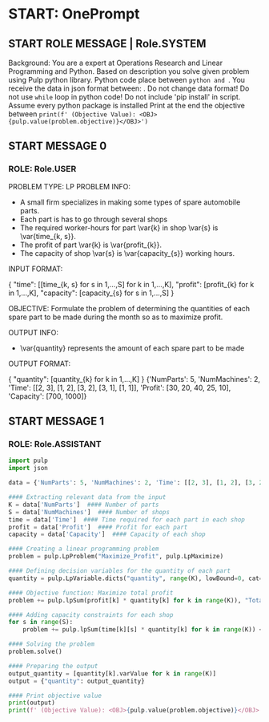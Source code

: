 # START: OnePrompt 
## START ROLE MESSAGE | Role.SYSTEM 
Background: You are a expert at Operations Research and Linear Programming and Python. Based on description you solve given problem using Pulp python library. Python code place between ```python and ```. You receive the data in json format between: <DATA></DATA>. Do not change data format! Do not use `while` loop in python code! Do not include 'pip install' in script. Assume every python package is installed Print at the end the objective between <OBJ></OBJ> `print(f' (Objective Value): <OBJ>{pulp.value(problem.objective)}</OBJ>')`  
## START MESSAGE 0 
### ROLE: Role.USER
<DESCRIPTION>
PROBLEM TYPE: LP
PROBLEM INFO:

- A small firm specializes in making some types of spare automobile parts. 
- Each part is has to go through several shops 
- The required worker-hours for part \var{k} in shop \var{s} is \var{time_{k, s}}.
- The profit of part \var{k} is \var{profit_{k}}.
- The capacity of shop \var{s} is \var{capacity_{s}} working hours.

INPUT FORMAT:

{
	"time": [[time_{k, s} for s in 1,...,S] for k in 1,...,K],
	"profit": [profit_{k} for k in 1,...,K],
	"capacity": [capacity_{s} for s in 1,...,S]
}


OBJECTIVE: Formulate the problem of determining the quantities of each spare part to be made during the month so as to maximize profit.

OUTPUT INFO:

- \var{quantity} represents the amount of each spare part to be made

OUTPUT FORMAT:

{
	"quantity": [quantity_{k} for k in 1,...,K]
}
</DESCRIPTION>
<DATA>
{'NumParts': 5, 'NumMachines': 2, 'Time': [[2, 3], [1, 2], [3, 2], [3, 1], [1, 1]], 'Profit': [30, 20, 40, 25, 10], 'Capacity': [700, 1000]}</DATA>


## START MESSAGE 1 
### ROLE: Role.ASSISTANT
```python
import pulp
import json

data = {'NumParts': 5, 'NumMachines': 2, 'Time': [[2, 3], [1, 2], [3, 2], [3, 1], [1, 1]], 'Profit': [30, 20, 40, 25, 10], 'Capacity': [700, 1000]}

#### Extracting relevant data from the input
K = data['NumParts']  #### Number of parts
S = data['NumMachines']  #### Number of shops
time = data['Time']  #### Time required for each part in each shop
profit = data['Profit']  #### Profit for each part
capacity = data['Capacity']  #### Capacity of each shop

#### Creating a linear programming problem
problem = pulp.LpProblem("Maximize_Profit", pulp.LpMaximize)

#### Defining decision variables for the quantity of each part
quantity = pulp.LpVariable.dicts("quantity", range(K), lowBound=0, cat='Continuous')

#### Objective function: Maximize total profit
problem += pulp.lpSum(profit[k] * quantity[k] for k in range(K)), "Total_Profit"

#### Adding capacity constraints for each shop
for s in range(S):
    problem += pulp.lpSum(time[k][s] * quantity[k] for k in range(K)) <= capacity[s], f"Shop_Capacity_{s + 1}"

#### Solving the problem
problem.solve()

#### Preparing the output
output_quantity = [quantity[k].varValue for k in range(K)]
output = {"quantity": output_quantity}

#### Print objective value
print(output)
print(f' (Objective Value): <OBJ>{pulp.value(problem.objective)}</OBJ>')
```

